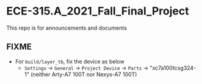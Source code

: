 # ECE-315.A_2021_Fall_Final_Project

This repo is for announcements and documents

## FIXME
- For `build/layer_tb`, fix the device as below
  - `Settings` -> `General` -> `Project Device` -> `Parts` -> "xc7a100tcsg324-1" (neither Arty-A7 100T nor Nexys-A7 100T)
